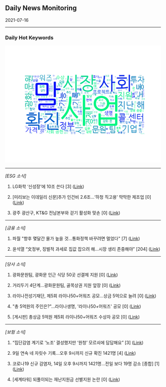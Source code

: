 ## Daily News Monitoring 

2021-07-16 

----------

### Daily Hot Keywords 

![word_cloud](image/2021-07-16_word_cloud.png)

----------

*[ESG 소식]*

1. LG화학 ‘신성장’에 10조 쓴다 [3] ([Link](https://news.naver.com/main/read.nhn?mode=LSD&mid=sec&sid1=101&oid=032&aid=0003085567))

2. [미리보는 이데일리 신문]추가 인건비 2.6조…‘하청 직고용’ 막막한 제조업 [0] ([Link](https://news.naver.com/main/read.nhn?mode=LSD&mid=sec&sid1=102&oid=018&aid=0004984933))

3. 광주 광산구, KT&G 전남본부와 걷기 활성화 맞손 [0] ([Link](https://news.naver.com/main/read.nhn?mode=LSD&mid=sec&sid1=102&oid=002&aid=0002199898))

----------

*[금융 소식]*

1. 파월 "향후 몇달간 물가 높을 것…통화정책 바꾸려면 멀었다" [7] ([Link](https://news.naver.com/main/read.nhn?mode=LSD&mid=sec&sid1=101&oid=001&aid=0012525803))

2. 윤석열 “文정부, 징벌적 과세로 집값 잡으려 해…시장 생리 존중해야” [204] ([Link](https://news.naver.com/main/read.nhn?mode=LSD&mid=sec&sid1=100&oid=366&aid=0000746768))

----------

*[당사 소식]*

1. 광화문원팀, 광화문 인근 식당 50곳 선결제 지원 [0] ([Link](https://news.naver.com/main/read.nhn?mode=LSD&mid=sec&sid1=105&oid=018&aid=0004984658))

2. 거리두기 4단계…광화문원팀, 골목상권 지원 앞장 [0] ([Link](https://news.naver.com/main/read.nhn?mode=LSD&mid=sec&sid1=105&oid=138&aid=0002106817))

3. 라이나전성기재단, 제5회 라이나50+어워즈 공모…상금 5억으로 늘려 [0] ([Link](https://news.naver.com/main/read.nhn?mode=LSD&mid=sec&sid1=004&oid=123&aid=0002250264))

4. "총 5억원의 주인은?"…라이나생명, '라이나50+어워즈' 공모 [0] ([Link](https://news.naver.com/main/read.nhn?mode=LSD&mid=sec&sid1=101&oid=215&aid=0000971567))

5. [게시판] 총상금 5억원 제5회 라이나50+어워즈 수상자 공모 [0] ([Link](https://news.naver.com/main/read.nhn?mode=LSD&mid=sec&sid1=101&oid=001&aid=0012524472))

----------

*[보험 소식]*

1. “집단감염 계기로 ‘노조’ 결성했지만 ‘원청’ 모르쇠에 답답해요” [3] ([Link](https://news.naver.com/main/read.nhn?mode=LSD&mid=sec&sid1=101&oid=028&aid=0002552581))

2. 9일 연속 네 자릿수 기록…오후 9시까지 신규 확진 1421명 [4] ([Link](https://news.naver.com/main/read.nhn?mode=LSD&mid=sec&sid1=103&oid=015&aid=0004578266))

3. 코로나19 신규 감염자, 14일 오후 9시까지 1421명…전일 보다 19명 감소 [종합] [1] ([Link](https://news.naver.com/main/read.nhn?mode=LSD&mid=sec&sid1=103&oid=144&aid=0000749406))

4. [세계타워] 되풀이되는 재난지원금 선별지원 논란 [0] ([Link](https://news.naver.com/main/read.nhn?mode=LSD&mid=sec&sid1=110&oid=022&aid=0003600332))

